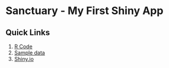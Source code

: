 # Sanctuary - My First Shiny App
## Quick Links
  1. [R Code](docs/App.R)
  2. [Sample data](docs/Data0219.csv)
  3. [Shiny.io](https://gdxj.shinyapps.io/SanctuaryApp/)
